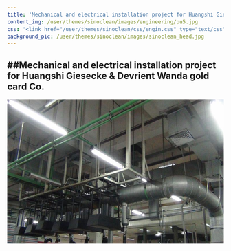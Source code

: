```yaml
---
title: 'Mechanical and electrical installation project for Huangshi Giesecke & Devrient Wanda gold card Co.'
content_img: /user/themes/sinoclean/images/engineering/pu5.jpg
css: '<link href="/user/themes/sinoclean/css/engin.css" type="text/css" rel="stylesheet" />'
background_pic: /user/themes/sinoclean/images/sinoclean_head.jpg
---
```


##Mechanical and electrical installation project for Huangshi Giesecke & Devrient Wanda gold card Co.
---



![Pic2](/user/themes/sinoclean/images/engineering/pu6.jpg)
